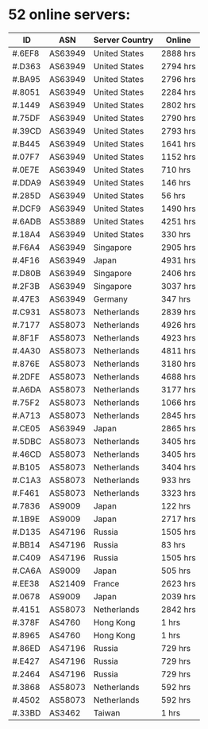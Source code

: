 # 52 online servers:

| ID | ASN | Server Country | Online |
| ------ | ------ | ------ | ------ |
| #.6EF8 | AS63949 | United States | 2888 hrs |
| #.D363 | AS63949 | United States | 2794 hrs |
| #.BA95 | AS63949 | United States | 2796 hrs |
| #.8051 | AS63949 | United States | 2284 hrs |
| #.1449 | AS63949 | United States | 2802 hrs |
| #.75DF | AS63949 | United States | 2790 hrs |
| #.39CD | AS63949 | United States | 2793 hrs |
| #.B445 | AS63949 | United States | 1641 hrs |
| #.07F7 | AS63949 | United States | 1152 hrs |
| #.0E7E | AS63949 | United States | 710 hrs |
| #.DDA9 | AS63949 | United States | 146 hrs |
| #.285D | AS63949 | United States | 56 hrs |
| #.DCF9 | AS63949 | United States | 1490 hrs |
| #.6ADB | AS53889 | United States | 4251 hrs |
| #.18A4 | AS63949 | United States | 330 hrs |
| #.F6A4 | AS63949 | Singapore | 2905 hrs |
| #.4F16 | AS63949 | Japan | 4931 hrs |
| #.D80B | AS63949 | Singapore | 2406 hrs |
| #.2F3B | AS63949 | Singapore | 3037 hrs |
| #.47E3 | AS63949 | Germany | 347 hrs |
| #.C931 | AS58073 | Netherlands | 2839 hrs |
| #.7177 | AS58073 | Netherlands | 4926 hrs |
| #.8F1F | AS58073 | Netherlands | 4923 hrs |
| #.4A30 | AS58073 | Netherlands | 4811 hrs |
| #.876E | AS58073 | Netherlands | 3180 hrs |
| #.2DFE | AS58073 | Netherlands | 4688 hrs |
| #.A6DA | AS58073 | Netherlands | 3177 hrs |
| #.75F2 | AS58073 | Netherlands | 1066 hrs |
| #.A713 | AS58073 | Netherlands | 2845 hrs |
| #.CE05 | AS63949 | Japan | 2865 hrs |
| #.5DBC | AS58073 | Netherlands | 3405 hrs |
| #.46CD | AS58073 | Netherlands | 3405 hrs |
| #.B105 | AS58073 | Netherlands | 3404 hrs |
| #.C1A3 | AS58073 | Netherlands | 933 hrs |
| #.F461 | AS58073 | Netherlands | 3323 hrs |
| #.7836 | AS9009 | Japan | 122 hrs |
| #.1B9E | AS9009 | Japan | 2717 hrs |
| #.D135 | AS47196 | Russia | 1505 hrs |
| #.BB14 | AS47196 | Russia | 83 hrs |
| #.C409 | AS47196 | Russia | 1505 hrs |
| #.CA6A | AS9009 | Japan | 505 hrs |
| #.EE38 | AS21409 | France | 2623 hrs |
| #.0678 | AS9009 | Japan | 2039 hrs |
| #.4151 | AS58073 | Netherlands | 2842 hrs |
| #.378F | AS4760 | Hong Kong | 1 hrs |
| #.8965 | AS4760 | Hong Kong | 1 hrs |
| #.86ED | AS47196 | Russia | 729 hrs |
| #.E427 | AS47196 | Russia | 729 hrs |
| #.2464 | AS47196 | Russia | 729 hrs |
| #.3868 | AS58073 | Netherlands | 592 hrs |
| #.4502 | AS58073 | Netherlands | 592 hrs |
| #.33BD | AS3462 | Taiwan | 1 hrs |

